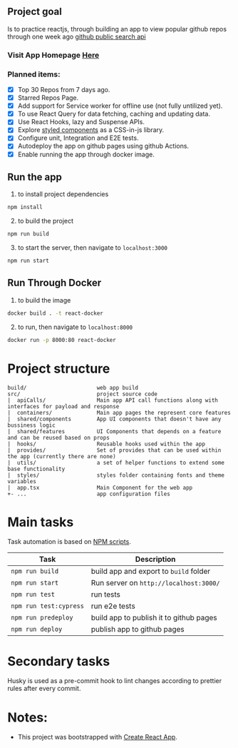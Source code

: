 ## Project goal

Is to practice reactjs, through building an app to view popular github repos through one week ago [github public search api](https://api.github.com/search/repositories?q=created:%3E2017-01-10&sort=stars&order=desc)

### Visit App Homepage [Here](https://ki-repo.github.io/github-popular-repos/)

### Planned items:

- [x] Top 30 Repos from 7 days ago.
- [x] Starred Repos Page.
- [x] Add support for Service worker for offline use (not fully untilized yet).
- [x] To use React Query for data fetching, caching and updating data.
- [x] Use React Hooks, lazy and Suspense APIs.
- [x] Explore [styled components](https://styled-components.com/) as a CSS-in-js library.
- [x] Configure unit, Integration and E2E tests.
- [x] Autodeploy the app on github pages using github Actions.
- [x] Enable running the app through docker image.

## Run the app

1. to install project dependencies

```sh
npm install
```

2. to build the project

```sh
npm run build
```

3. to start the server, then navigate to `localhost:3000`

```sh
npm run start
```

## Run Through Docker

1. to build the image

```sh
docker build . -t react-docker
```

2. to run, then navigate to `localhost:8000`

```sh
docker run -p 8000:80 react-docker
```

# Project structure

```
build/                      web app build
src/                        project source code
|  apiCalls/                Main app API call functions along with interfaces for payload and response
|  containers/              Main app pages the represent core features
|  shared/components        App UI components that doesn't have any bussiness logic
|  shared/features          UI Components that depends on a feature and can be reused based on props
|  hooks/                   Reusable hooks used within the app
|  provides/                Set of provides that can be used within the app (currently there are none)
|  utils/                   a set of helper functions to extend some base functionality
|  styles/                  styles folder containing fonts and theme variables
|  app.tsx                  Main Component for the web app
+- ...                      app configuration files
```

# Main tasks

Task automation is based on [NPM scripts](https://docs.npmjs.com/misc/scripts).

| Task                   | Description                             |
| ---------------------- | --------------------------------------- |
| `npm run build`        | build app and export to `build` folder  |
| `npm run start`        | Run server on `http://localhost:3000/`  |
| `npm run test`         | run tests                               |
| `npm run test:cypress` | run e2e tests                           |
| `npm run predeploy`    | build app to publish it to github pages |
| `npm run deploy`       | publish app to github pages             |

# Secondary tasks

Husky is used as a pre-commit hook to lint changes according to prettier rules after every commit.

# Notes:

- This project was bootstrapped with [Create React App](https://github.com/facebook/create-react-app).
